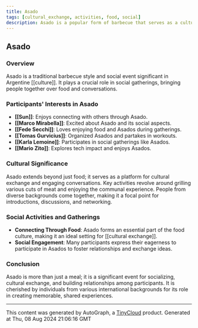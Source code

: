 ```yaml
---
title: Asado
tags: [cultural_exchange, activities, food, social]
description: Asado is a popular form of barbecue that serves as a cultural and social gathering point among participants from various backgrounds.
---
```


## Asado

### Overview

Asado is a traditional barbecue style and social event significant in Argentine [[culture]]. It plays a crucial role in social gatherings, bringing people together over food and conversations.

### Participants' Interests in Asado

- **[[Sun]]**: Enjoys connecting with others through Asado.
- **[[Marco Mirabella]]**: Excited about Asado and its social aspects.
- **[[Fede Secchi]]**: Loves enjoying food and Asados during gatherings.
- **[[Tomas Gurvicius]]**: Organized Asados and partakes in workouts.
- **[[Karla Lemoine]]**: Participates in social gatherings like Asados.
- **[[Mario Zito]]**: Explores tech impact and enjoys Asados.

### Cultural Significance

Asado extends beyond just food; it serves as a platform for cultural exchange and engaging conversations. Key activities revolve around grilling various cuts of meat and enjoying the communal experience. People from diverse backgrounds come together, making it a focal point for introductions, discussions, and networking.

### Social Activities and Gatherings

- **Connecting Through Food**: Asado forms an essential part of the food culture, making it an ideal setting for [[cultural exchange]].
- **Social Engagement**: Many participants express their eagerness to participate in Asados to foster relationships and exchange ideas.

### Conclusion

Asado is more than just a meal; it is a significant event for socializing, cultural exchange, and building relationships among participants. It is cherished by individuals from various international backgrounds for its role in creating memorable, shared experiences.

---
This content was generated by AutoGraph, a [TinyCloud](https://tinycloud.xyz/) product.
Generated at  Thu, 08 Aug 2024 21:06:16 GMT